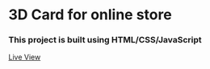 # 3D Card for online store 
### This project is built using HTML/CSS/JavaScript 

[Live View](https://amrdesai.github.io/3d-card/)
